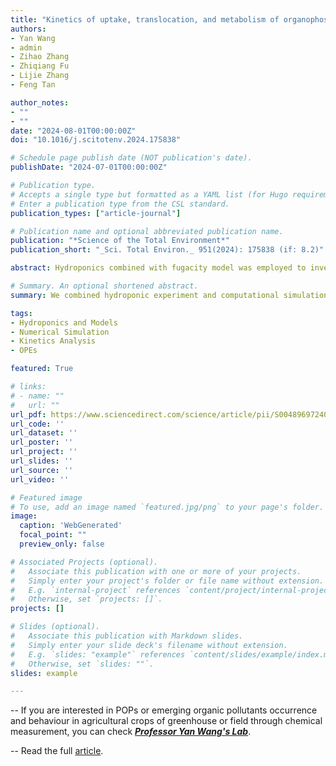 ```yaml
---
title: "Kinetics of uptake, translocation, and metabolism of organophosphate esters in japonica rice (Oryza sativa L.): Hydroponic experiment combined with model"
authors:
- Yan Wang
- admin
- Zihao Zhang
- Zhiqiang Fu
- Lijie Zhang
- Feng Tan

author_notes:
- ""
- ""
date: "2024-08-01T00:00:00Z"
doi: "10.1016/j.scitotenv.2024.175838"

# Schedule page publish date (NOT publication's date).
publishDate: "2024-07-01T00:00:00Z"

# Publication type.
# Accepts a single type but formatted as a YAML list (for Hugo requirements).
# Enter a publication type from the CSL standard.
publication_types: ["article-journal"]

# Publication name and optional abbreviated publication name.
publication: "*Science of the Total Environment*"
publication_short: "_Sci. Total Environ._ 951(2024): 175838 (if: 8.2)"

abstract: Hydroponics combined with fugacity model was employed to investigate the kinetics of uptake, accumulation, and metabolism of organophosphate esters (OPEs) by japonica rice. The time-dependent process for uptake and accumulation of 5 OPEs and their diester-metabolites in both rice root and shoot fitted well with the pseudo-first-order kinetic model. The peak OPE accumulations in rice root and shoot were significantly positively or negatively correlated with their octanol-water partition coefficient (logKow) respectively, but not for their apparent accumulation rates. Root concentration factors (RCFs) and root-to-shoot translocation factors (TFs) of OPEs were found to be positively and negatively correlated with their logKow, respectively. Triphenyl phosphate with benzene ring substituents showed the highest RCF, but the lowest TF, because of its high potential for root adsorption due to the π electron-rich structures. Sterilized root exudates can hinder the root adsorption and absorption of OPEs from solution probably through competitive adsorption of OPEs with root surface. The first-hand transport and metabolism rates were also obtained by generating these rates to fit the dynamic fugacity model with the measurement values. The simulation indicated that the kinetics of OPE accumulation in rice plants may be controlled by multiple processes and physicochemical properties besides Kow.

# Summary. An optional shortened abstract.
summary: We combined hydroponic experiment and computational simulation to mine the kinetics for OPEs in solution-rice system.

tags:
- Hydroponics and Models 
- Numerical Simulation
- Kinetics Analysis
- OPEs

featured: True

# links:
# - name: ""
#   url: ""
url_pdf: https://www.sciencedirect.com/science/article/pii/S0048969724059941/pdfft?md5=e02a0e603ed396ce1dfca2a4462f8a42&pid=1-s2.0-S0048969724059941-main.pdf
url_code: ''
url_dataset: ''
url_poster: ''
url_project: ''
url_slides: ''
url_source: ''
url_video: ''

# Featured image
# To use, add an image named `featured.jpg/png` to your page's folder. 
image:
  caption: 'WebGenerated'
  focal_point: ""
  preview_only: false

# Associated Projects (optional).
#   Associate this publication with one or more of your projects.
#   Simply enter your project's folder or file name without extension.
#   E.g. `internal-project` references `content/project/internal-project/index.md`.
#   Otherwise, set `projects: []`.
projects: []

# Slides (optional).
#   Associate this publication with Markdown slides.
#   Simply enter your slide deck's filename without extension.
#   E.g. `slides: "example"` references `content/slides/example/index.md`.
#   Otherwise, set `slides: ""`.
slides: example

---
```


-- If you are interested in POPs or emerging organic pollutants occurrence and behaviour in agricultural crops of greenhouse or field through chemical measurement, you can check [_**Professor Yan Wang's Lab**_](http://faculty.dlut.edu.cn/wangyan/en/index.htm).

-- Read the full [article](https://www.sciencedirect.com/science/article/pii/S0048969724059941?via%3Dihub).



